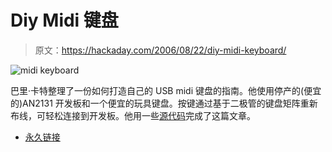 # Diy Midi 键盘

> 原文：<https://hackaday.com/2006/08/22/diy-midi-keyboard/>

![midi keyboard](img/730f0b4e1504a8011c0ffdbc371f8f6f.png)

巴里·卡特整理了一份如何打造自己的 USB midi 键盘的指南。他使用停产的(便宜的)AN2131 开发板和一个便宜的玩具键盘。按键通过基于二极管的键盘矩阵重新布线，可轻松连接到开发板。他用一些[源代码](http://)完成了这篇文章。

*   [永久链接](http://www.headfuzz.co.uk/?q=midihack)